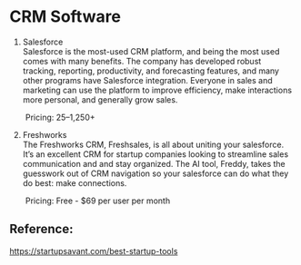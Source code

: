 # CRM Software 

1. Salesforce
<br>Salesforce is the most-used CRM platform, and being the most used comes with many benefits. The company has developed robust tracking, reporting, productivity, and forecasting features, and many other programs have Salesforce integration. Everyone in sales and marketing can use the platform to improve efficiency, make interactions more personal, and generally grow sales.

&emsp;&emsp;Pricing: $25–$1,250+

2. Freshworks
<br>The Freshworks CRM, Freshsales, is all about uniting your salesforce. It’s an excellent CRM for startup companies looking to streamline sales communication and and stay organized. The AI tool, Freddy, takes the guesswork out of CRM navigation so your salesforce can do what they do best: make connections. 

&emsp;&emsp;Pricing: Free - $69 per user per month


## Reference:
https://startupsavant.com/best-startup-tools
